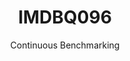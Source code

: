 ---
layout: default
title: IMDBQ096
subtitle: Continuous Benchmarking
selected: IMDB
expanded: Benchmarking
benchmark: /individual_results/IMDBQ096.html
---